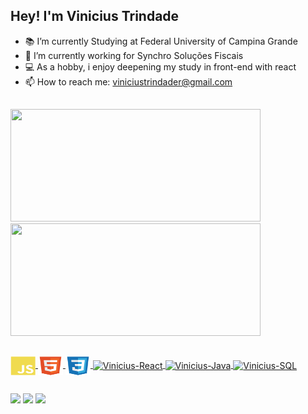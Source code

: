 ## Hey! I'm Vinicius Trindade

- 📚 I’m currently Studying at Federal University of Campina Grande
- 🌱 I’m currently working for Synchro Soluções Fiscais
- 💻 As a hobby, i enjoy deepening my study in front-end with react
- 📫 How to reach me: viniciustrindader@gmail.com
##

<div>
  <a href="https://github.com/viniciustrr">
  <img height="180em" width="400em" src="https://github-readme-stats.vercel.app/api?username=viniciustrr&show_icons=true&theme=dracula&include_all_commits=true&count_private=true"/>
  <img height="180em" width="400em" src="https://github-readme-stats.vercel.app/api/top-langs/?username=viniciustrr&layout=compact&langs_count=7&theme=dracula"/>
</div>

  ##
  
<div>
  <img align="center" alt="Vinicius-Js" height="30" width="40" src="https://raw.githubusercontent.com/devicons/devicon/master/icons/javascript/javascript-plain.svg">
  <img align="center" alt="Vinicius-HTML" height="30" width="40" src="https://raw.githubusercontent.com/devicons/devicon/master/icons/html5/html5-original.svg">
  <img align="center" alt="Vinicius-CSS" height="30" width="40" src="https://raw.githubusercontent.com/devicons/devicon/master/icons/css3/css3-original.svg">
  <img align="center" alt="Vinicius-React" height="30" width="40" src="https://cdn.jsdelivr.net/gh/devicons/devicon/icons/react/react-original.svg" />
  <img align="center" alt="Vinicius-Java" height="30" width="40" src="https://cdn.jsdelivr.net/gh/devicons/devicon/icons/java/java-original.svg">
  <img align="center" alt="Vinicius-SQL" height="30" width="40" src="https://cdn.jsdelivr.net/gh/devicons/devicon/icons/mysql/mysql-original.svg">   
</div>
  
 ##
  
 <div> 
  <a href="https://www.instagram.com/vinicius_trr/" target="_blank"><img src="https://img.shields.io/badge/Instagram-E4405F?style=for-the-badge&logo=instagram&logoColor=white" target="_blank"></a>
  <a href="https://www.linkedin.com/in/vinicius-trindade-148a431b6/" target="_blank"><img src="https://img.shields.io/badge/LinkedIn-0077B5?style=for-the-badge&logo=linkedin&logoColor=white" target="_blank"></a>
  <a href="https://api.whatsapp.com/send?phone=5583996310246" target="_blank"><img src="https://img.shields.io/badge/WhatsApp-25D366?style=for-the-badge&logo=whatsapp&logoColor=white" target="_blank"></a>
</div>
  
  
